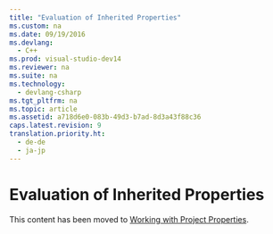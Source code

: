 ```yaml
---
title: "Evaluation of Inherited Properties"
ms.custom: na
ms.date: 09/19/2016
ms.devlang: 
  - C++
ms.prod: visual-studio-dev14
ms.reviewer: na
ms.suite: na
ms.technology: 
  - devlang-csharp
ms.tgt_pltfrm: na
ms.topic: article
ms.assetid: a718d6e0-083b-49d3-b7ad-8d3a43f88c36
caps.latest.revision: 9
translation.priority.ht: 
  - de-de
  - ja-jp
---
```

# Evaluation of Inherited Properties
This content has been moved to [Working with Project Properties](../vs140/Working-with-Project-Properties.md).